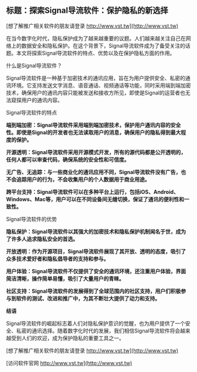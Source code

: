 ## **标题：探索Signal导流软件：保护隐私的新选择**

[想了解推广相关软件的朋友请登录 http://www.vst.tw](http://www.vst.tw)

在当今数字化时代，隐私保护成为了越来越重要的议题。人们越来越关注自己在网络上的数据安全和隐私保护。在这个背景下，Signal导流软件成为了备受关注的话题。本文将探索Signal导流软件的特点、优势以及在保护隐私方面的作用。

什么是Signal导流软件？

Signal导流软件是一种基于加密技术的通讯应用，旨在为用户提供安全、私密的通讯环境。它支持发送文字消息、语音通话、视频通话等功能，同时采用端到端加密技术，确保用户的通讯内容只能被发送和接收方所见，即使是Signal的运营者也无法窥探用户的通讯内容。

Signal导流软件的特点

**端到端加密：Signal导流软件采用端到端加密技术，保护用户通讯内容的安全性。即使是Signal的开发者也无法读取用户的消息，确保用户的隐私得到最大程度的保护。**

**开源透明：Signal导流软件采用开源模式开发，所有的源代码都是公开透明的，任何人都可以审查代码，确保系统的安全性和可信度。**

**无广告、无追踪：与一些商业化的通讯应用不同，Signal导流软件没有广告，也不会追踪用户的行为，不会收集用户的个人数据用于商业用途。**

**跨平台支持：Signal导流软件可以在多种平台上运行，包括iOS、Android、Windows、Mac等，用户可以在不同设备间无缝切换，保证了通讯的便利性和一致性。**

Signal导流软件的优势

**隐私保护：Signal导流软件以其强大的加密技术和隐私保护机制闻名于世，成为了许多人追求隐私安全的首选。**

**开放透明：作为开源项目，Signal导流软件展现了其开放、透明的态度，吸引了众多技术爱好者和隐私倡导者的支持和参与。**

**用户体验：Signal导流软件不仅提供了安全的通讯环境，还注重用户体验，界面简洁清晰，操作简单易懂，吸引了大量用户的青睐。**

**社区支持：Signal导流软件的发展得到了全球范围内的社区支持，用户们积极参与到软件的测试、改进和推广中，为其不断壮大提供了动力和支持。**

**结语**

Signal导流软件的崛起标志着人们对隐私保护意识的觉醒，也为用户提供了一个安全、私密的通讯选择。随着数字化时代的发展，我们相信Signal导流软件将会越来越受到人们的欢迎，成为保护隐私的重要工具之一。

[想了解推广相关软件的朋友请登录 http://www.vst.tw](http://www.vst.tw)


[访问软件官网 http://www.vst.tw](http://www.vst.tw)
